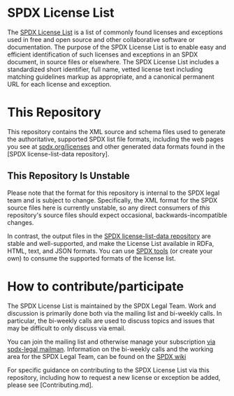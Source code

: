 # SPDX License List 
The [SPDX License List](https://spdx.org/licenses/) is a list of commonly found licenses and exceptions used in free and open source and other collaborative software or documentation. The purpose of the SPDX License List is to enable easy and efficient identification of such licenses and exceptions in an SPDX document, in source files or elsewhere. The SPDX License List includes a standardized short identifier, full name, vetted license text including matching guidelines markup as appropriate, and a canonical permanent URL for each license and exception. 

# This Repository
This repository contains the XML source and schema files used to generate the authoritative, supported SPDX list file formats, including the web pages you see at [spdx.org/licenses](https://spdx.org/licenses/) and other generated data formats found in the [SPDX license-list-data repository]. 

## This Repository Is Unstable
Please note that the format for this repository is internal to the SPDX legal team and is subject to change. Specifically, the XML format for the SPDX source files here is currently unstable, so any direct consumers of _this_ repository's source files should expect occasional, backwards-incompatible changes. 

In contrast, the output files in the [SPDX license-list-data repository](https://github.com/spdx/license-list-data) are stable and well-supported, and make the License List available in RDFa, HTML, text, and JSON formats. You can use [SPDX tools](https://github.com/spdx/tools) (or create your own) to consume the supported formats of the license list.

# How to contribute/participate
The SPDX License List is maintained by the SPDX Legal Team. Work and discussion is primarily done both via the mailing list and bi-weekly calls. In particular, the bi-weekly calls are used to discuss topics and issues that may be difficult to only discuss via email.

You can join the mailing list and otherwise manage your subscription [via spdx-legal mailman](https://lists.spdx.org/mailman/listinfo/spdx-legal). Information on the bi-weekly calls and the working area for the SPDX Legal Team, can be found on the [SPDX wiki](https://wiki.spdx.org/view/Legal_Team)

For specific guidance on contributing to the SPDX License List via this repository, including how to request a new license or exception be added, please see [Contributing.md].

